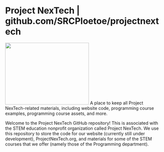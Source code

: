 # Project NexTech | github.com/SRCPloetoe/projectnextech
<img src="https://cdn.discordapp.com/attachments/1238673837382565969/1257083998966907033/NexTech_Logo_Lowkey.png?ex=66831e34&is=6681ccb4&hm=9f1b76757a89a9b9fb0836d1813b1eea93359482cedb868e2ab406ea717e7d86&" width="270" height="200">
A place to keep all Project NexTech-related materials, including website code, programming course examples, programming course assets, and more.


Welcome to the Project NexTech GitHub repository! This is associated with the STEM education nonprofit organization called Project NexTech. We use this repository to store the code for our website (currently still under development), ProjectNexTech.org, and materials for some of the STEM courses that we offer (namely those of the Programming department).
